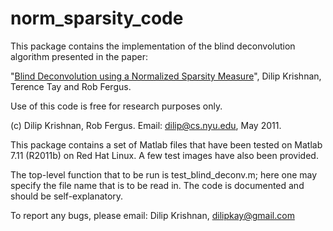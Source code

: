 # norm_sparsity_code

This package contains the implementation of the blind deconvolution
algorithm presented in the paper:

"[Blind Deconvolution using a Normalized Sparsity Measure](https://dilipkay.wordpress.com/blind-deconvolution/)", Dilip
Krishnan, Terence Tay and Rob Fergus.

Use of this code is free for research purposes only.

(c) Dilip Krishnan, Rob Fergus. Email: dilip@cs.nyu.edu, May 2011.

This package contains a set of Matlab files that have been tested on
Matlab 7.11 (R2011b) on Red Hat Linux. A few test images have also
been provided.

The top-level function that to be run is test_blind_deconv.m; here one
may specify the file name that is to be read in. The code is
documented and should be self-explanatory. 

To report any bugs, please email: Dilip Krishnan, dilipkay@gmail.com
